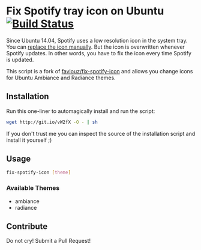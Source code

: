 # Fix Spotify tray icon on Ubuntu [![Build Status](https://travis-ci.org/claudiosmweb/ubuntu-fix-spotify-icon.svg?branch=master)](https://travis-ci.org/claudiosmweb/ubuntu-fix-spotify-icon)

Since Ubuntu 14.04, Spotify uses a low resolution icon in the system tray. You can [replace the icon manually](http://askubuntu.com/questions/449392/how-to-fix-fuzzy-spotify-icon-in-the-icon-tray). But the icon is overwritten whenever Spotify updates. In other words, you have to fix the icon every time Spotify is updated. 

This script is a fork of [faviouz/fix-spotify-icon](https://github.com/faviouz/fix-spotify-icon) and allows you change icons for Ubuntu Ambiance and Radiance themes.

## Installation

Run this one-liner to automagically install and run the script:

```bash
wget http://git.io/vW2fX -O - | sh
```

If you don't trust me you can inspect the source of the installation script and install it yourself ;)

## Usage

```bash
fix-spotify-icon [theme]
```

### Available Themes
   
 - ambiance
 - radiance

## Contribute

Do not cry! Submit a Pull Request!
